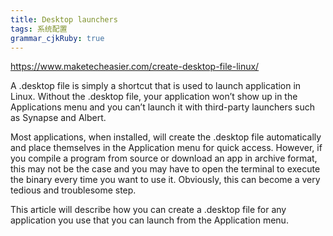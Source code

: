 ```yaml
---
title: Desktop launchers
tags: 系统配置
grammar_cjkRuby: true
---
```

https://www.maketecheasier.com/create-desktop-file-linux/

A .desktop file is simply a shortcut that is used to launch application in Linux. Without the .desktop file, your application won’t show up in the Applications menu and you can’t launch it with third-party launchers such as Synapse and Albert.

Most applications, when installed, will create the .desktop file automatically and place themselves in the Application menu for quick access. However, if you compile a program from source or download an app in archive format, this may not be the case and you may have to open the terminal to execute the binary every time you want to use it. Obviously, this can become a very tedious and troublesome step.

This article will describe how you can create a .desktop file for any application you use that you can launch from the Application menu.

